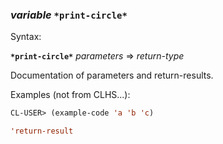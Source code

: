 ### <em>variable</em> <strong>`*print-circle*`</strong>

Syntax:

<strong>`*print-circle*`</strong> <em>parameters</em> => <em>return-type</em>

Documentation of parameters and return-results.

Examples (not from CLHS...):

```lisp
CL-USER> (example-code 'a 'b 'c)

'return-result
```
